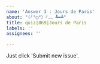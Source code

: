 ```yaml
---
name: 'Answer 3 : Jours de Paris'
about: "(╯°□°）╯︵ ┻━┻"
title: quiz|869|Jours de Paris
labels: ''
assignees: ''

---
```


Just click 'Submit new issue'.
